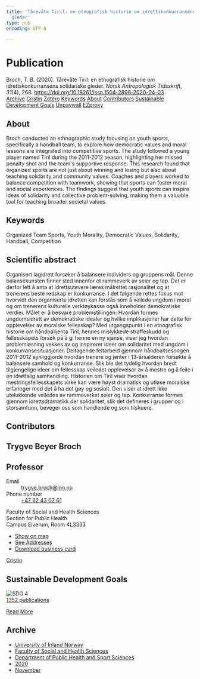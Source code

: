 ```yaml
---
title: 'Tårevåte Tiril: en etnografisk historie om idrettskonkurransens solidariske
  gleder'
type: pub
encoding: UTF-8

---
```

<h1>Publication</h1>
<article id="csl-bib-container-626MSTZS" class="csl-bib-container">
  <div class="csl-bib-body"> <div class="csl-entry">Broch, T. B. (2020). Tårevåte Tiril: en etnografisk historie om idrettskonkurransens solidariske gleder. <i>Norsk Antropologisk Tidsskrift</i>, <i>31</i>(4), 268. <a href="https://doi.org/10.18261/issn.1504-2898-2020-04-03">https://doi.org/10.18261/issn.1504-2898-2020-04-03</a></div> </div>
  <div class="csl-bib-buttons">
    <a href="#taxonomy-article-626MSTZS" alt="archive" class="csl-bib-button">Archive</a>
    <a href="https://app.cristin.no/results/show.jsf?id=1851923" alt="Cristin" class="csl-bib-button">Cristin</a>
    <a href="http://zotero.org/groups/5881554/items/626MSTZS" alt="Zotero" class="csl-bib-button">Zotero</a>
    <a href="#keywords-article-626MSTZS" alt="keywords" class="csl-bib-button">Keywords</a>
    <a href="#about-article-626MSTZS" alt="about_pub" class="csl-bib-button">About</a>
    <a href="#contributors-article-626MSTZS" alt="contributors" class="csl-bib-button">Contributors</a>
    <a href="#sdg-article-626MSTZS" alt="sdg" class="csl-bib-button">Sustainable Development Goals</a>
    <a href="https://www.idunn.no/file/pdf/67253522/taarevaate_tiril_en_etnografisk_historie_om_idrettskonkurran.pdf" alt="Unpaywall" class="csl-bib-button">Unpaywall</a>
    <a href="https://www.idunn.no/file/pdf/67253522/taarevaate_tiril_en_etnografisk_historie_om_idrettskonkurran.pdf" alt="EZproxy" class="csl-bib-button">EZproxy</a>
  </div>
  <div id="csl-bib-meta-container-626MSTZS"></div>
</article>
<div id="csl-bib-meta-626MSTZS" class="csl-bib-meta">
  <article id="about-article-626MSTZS" class="about_pub-article">
    <h1>About</h1>
    Broch conducted an ethnographic study focusing on youth sports, specifically a handball team, to explore how democratic values and moral lessons are integrated into competitive sports. The study followed a young player named Tiril during the 2011-2012 season, highlighting her missed penalty shot and the team's supportive response. This research found that organized sports are not just about winning and losing but also about teaching solidarity and community values. Coaches and players worked to balance competition with teamwork, showing that sports can foster moral and social experiences. The findings suggest that youth sports can inspire ideas of solidarity and collective problem-solving, making them a valuable tool for teaching broader societal values.
  </article>
  <article id="keywords-article-626MSTZS" class="keywords-article">
    <h1>Keywords</h1>
    Organized Team Sports, Youth Morality, Democratic Values, Solidarity, Handball, Competition
  </article>
  <article id="abstract-article-626MSTZS" class="abstract-article">
    <h1>Scientific abstract</h1>
    Organisert lagidrett forsøker å balansere individers og gruppens mål. Denne balansekunsten finner sted innenfor et 
rammeverk av seier og tap. Det er derfor lett å anta at idrettsutøvere læres målrettet rasjonalitet og at trenerens beste redskap er konkurranse. I det følgende rettes fokus mot hvorvidt den organiserte idretten kan forstås som å veilede ungdom i moral og om trenerens kulturelle verktøykasse også inneholder demokratiske verdier. Målet er å besvare problemstillingen: Hvordan formes ungdomsidrett av demokratiske idealer og hvilke implikasjoner har dette for opplevelser av moralske fellesskap? Med utgangspunkt i en etnografisk historie om håndballjenta Tiril, hennes mislykkede straffeskudd og fellesskapets forsøk på å gi henne en ny sjanse, viser jeg hvordan problemløsning vekkes av og inspirerer ideer om solidaritet med ungdom i konkurransesituasjoner. Deltagende feltarbeid gjennom håndballsesongen 2011–2012 synliggjorde hvordan trenere og jenter i 13-årsalderen forsøkte å balansere samhold og konkurranse. Slik ble det tydelig hvordan bredt tilgjengelige ideer om fellesskap veiledet opplevelser av å mestre og å feile i en idrettslig samhandling. Historien om Tiril viser hvordan mestringsfellesskapets virke kan være høyst dramatisk og 
utløse moralske erfaringer med det å ha det gøy og sosialt. Den viser at idrett ikke utelukkende veiledes av rammeverket seier og tap. Konkurranse formes gjennom idrettsdramatikk der solidaritet, slik det defineres i grupper og i storsamfunn, beveger oss som handlende og som tilskuere.
  </article>
  <article id="contributors-article-626MSTZS" class="contributors-article">
    <h1>Contributors</h1>
    <div class="personas"> <div class="vrtx-hinn-person-card"> <div class="photo"> <i class="lar la-user-circle missing-person"></i> </div> <div class="info"> <hgroup><h1>Trygve Beyer Broch</h1> <h2>Professor</h2> </hgroup><dl> <dt>Email</dt> <dd> <a href="mailto:trygve.broch@inn.no">trygve.broch@inn.no</a> </dd> <dt>Phone number</dt> <dd><a href="tel:+4762430261"> +47 62 43 02 61 </a></dd> </dl> <p> Faculty of Social and Health Sciences<br> Section for Public Health<br> Campus Elverum, Room 4L3333 </p> <ul class="vrtx-hinn-links"> <li><a href="https://www.google.com/maps?q=60.88177,11.53669">Show on map</a></li> <li><a href="https://www.inn.no/english/find-an-employee/trygve-broch.html#vrtx-hinn-addresses">See Addresses</a></li> <li><a href="https://www.inn.no/english/find-an-employee/trygve-broch.html?vrtx=vcf">Download business card</a></li> </ul> </div> </div> <a href="https://app.cristin.no/persons/show.jsf?id=328623" alt="Cristin URL" class="personas-cristin">Cristin</a> </div>
  </article>
  <article id="sdg-article-626MSTZS" class="sdg-article">
    <h1>Sustainable Development Goals</h1>
    <div class="sdg-container"><div id="sdg4" class="sdg">
        <img src="{{< params subfolder >}}images/sdg/sdg04_en.png" class="image" alt="SDG 4">
        <div class="sdg-overlay">
          <a href="{{< params subfolder >}}en/archive/?sdg=4#archive" class="sdg-publication-count"><span>1352</span> publications</a>
          <p><a href="https://sdgs.un.org/goals/goal4" class="sdg-read-more">Read More</a></p>
        </div>
      </div></div>
  </article>
  <article id="taxonomy-article-626MSTZS" class="taxonomy-article">
    <h1>Archive</h1>
    <ul>
      <li><a href="{{< params subfolder >}}en/archive/?key=3DCRN523">University of Inland Norway</a></li>
      <li><a href="{{< params subfolder >}}en/archive/?key=IDKFS3MX">Faculty of Social and Health Sciences</a></li>
      <li><a href="{{< params subfolder >}}en/archive/?key=FJXE3Z8X">Department of Public Health and Sport Sciences</a></li>
      <li><a href="{{< params subfolder >}}en/archive/?key=6ZJPMG9D">2020</a></li>
      <li><a href="{{< params subfolder >}}en/archive/?key=3W46UHC4">November</a></li>
    </ul>
  </article>
</div>

